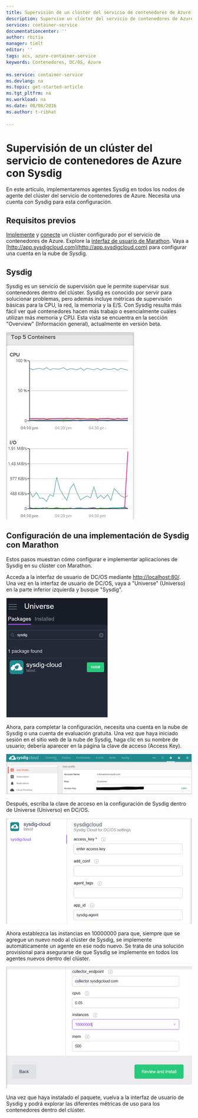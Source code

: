 ```yaml
---
title: Supervisión de un clúster del servicio de contenedores de Azure con Sysdig | Microsoft Docs
description: Supervise un clúster del servicio de contenedores de Azure con Sysdig.
services: container-service
documentationcenter: ''
author: rbitia
manager: timlt
editor: ''
tags: acs, azure-container-service
keywords: Contenedores, DC/OS, Azure

ms.service: container-service
ms.devlang: na
ms.topic: get-started-article
ms.tgt_pltfrm: na
ms.workload: na
ms.date: 08/08/2016
ms.author: t-ribhat

---
```

# Supervisión de un clúster del servicio de contenedores de Azure con Sysdig
En este artículo, implementaremos agentes Sysdig en todos los nodos de agente del clúster del servicio de contenedores de Azure. Necesita una cuenta con Sysdig para esta configuración.

## Requisitos previos
[Implemente](container-service-deployment.md) y [conecte](container-service-connect.md) un clúster configurado por el servicio de contenedores de Azure. Explore la [interfaz de usuario de Marathon](container-service-mesos-marathon-ui.md). Vaya a [http://app.sysdigcloud.com](http://app.sysdigcloud.com) para configurar una cuenta en la nube de Sysdig.

## Sysdig
Sysdig es un servicio de supervisión que le permite supervisar sus contenedores dentro del clúster. Sysdig es conocido por servir para solucionar problemas, pero además incluye métricas de supervisión básicas para la CPU, la red, la memoria y la E/S. Con Sysdig resulta más fácil ver qué contenedores hacen más trabajo o esencialmente cuáles utilizan más memoria y CPU. Esta vista se encuentra en la sección "Overview" (Información general), actualmente en versión beta.

![Interfaz de usuario de Sysdig](./media/container-service-monitoring-sysdig/sysdig6.png)

## Configuración de una implementación de Sysdig con Marathon
Estos pasos muestran cómo configurar e implementar aplicaciones de Sysdig en su clúster con Marathon.

Acceda a la interfaz de usuario de DC/OS mediante [http://localhost:80/](http://localhost:80/). Una vez en la interfaz de usuario de DC/OS, vaya a "Universe" (Universo) en la parte inferior izquierda y busque "Sysdig".

![Sysdig en Universe en DC/OS](./media/container-service-monitoring-sysdig/sysdig1.png)

Ahora, para completar la configuración, necesita una cuenta en la nube de Sysdig o una cuenta de evaluación gratuita. Una vez que haya iniciado sesión en el sitio web de la nube de Sysdig, haga clic en su nombre de usuario; debería aparecer en la página la clave de acceso (Access Key).

![Clave de API de Sysdig](./media/container-service-monitoring-sysdig/sysdig2.png)

Después, escriba la clave de acceso en la configuración de Sysdig dentro de Universe (Universo) en DC/OS.

![Configuración de Sysdig en Universe en DC/OS](./media/container-service-monitoring-sysdig/sysdig3.png)

Ahora establezca las instancias en 10000000 para que, siempre que se agregue un nuevo nodo al clúster de Sysdig, se implemente automáticamente un agente en ese nodo nuevo. Se trata de una solución provisional para asegurarse de que Sysdig se implemente en todos los agentes nuevos dentro del clúster.

![Configuración de Sysdig en instancias de Universe en DC/OS](./media/container-service-monitoring-sysdig/sysdig4.png)

Una vez que haya instalado el paquete, vuelva a la interfaz de usuario de Sysdig y podrá explorar las diferentes métricas de uso para los contenedores dentro del clúster.

<!----HONumber=AcomDC_0810_2016-->